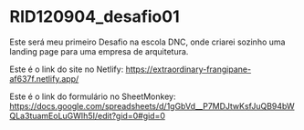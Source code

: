# RID120904_desafio01
Este será meu primeiro Desafio na escola DNC, onde criarei sozinho uma landing page para uma empresa de arquitetura.

Este é o link do site no Netlify: https://extraordinary-frangipane-af637f.netlify.app/

Este é o link do formulário no SheetMonkey: https://docs.google.com/spreadsheets/d/1gGbVd__P7MDJtwKsfJuQB94bWQLa3tuamEoLuGWIh5I/edit?gid=0#gid=0

